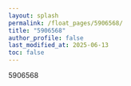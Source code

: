```yaml
---
layout: splash
permalink: /float_pages/5906568/
title: "5906568"
author_profile: false
last_modified_at: 2025-06-13
toc: false
---
```

 
5906568
